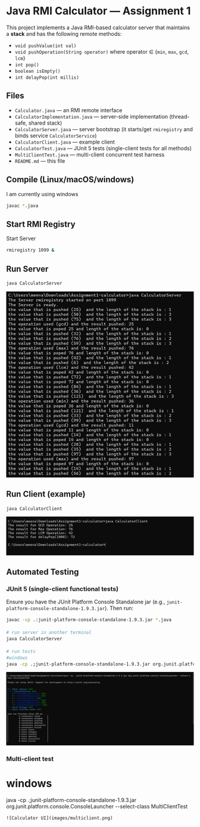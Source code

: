 # Java RMI Calculator — Assignment 1

This project implements a Java RMI-based calculator server that maintains a **stack** and has the following remote methods:
- `void pushValue(int val)`
- `void pushOperation(String operator)` where operator ∈ {`min`, `max`, `gcd`, `lcm`}
- `int pop()`
- `boolean isEmpty()`
- `int delayPop(int millis)`

## Files
- `Calculator.java` — an RMI remote interface
- `CalculatorImplementation.java` — server-side implementation (thread-safe, shared stack)
- `CalculatorServer.java` — server bootstrap (it starts/get `rmiregistry` and binds service `CalculatorService`)
- `CalculatorClient.java` — example client
- `CalculatorTest.java` — JUnit 5 tests (single-client tests for all methods)
- `MultiClientTest.java` — multi-client concurrent test harness
- `README.md` — this file

## Compile (Linux/macOS/windows) 
I am currently using windows 
```bash
javac *.java
```

## Start RMI Registry
Start Server
```bash
rmiregistry 1099 &
```

## Run Server
```bash
java CalculatorServer
```
![Calculator UI](images/CalculatorServer.png)




## Run Client (example)
```bash
java CalculatorClient

```
![Calculator UI](images/CalClient.png)

## Automated Testing

### JUnit 5 (single-client functional tests)
Ensure you have the JUnit Platform Console Standalone jar (e.g., `junit-platform-console-standalone-1.9.3.jar`). Then run:
```bash
javac -cp .:junit-platform-console-standalone-1.9.3.jar *.java

# run server in another terminal
java CalculatorServer

# run tests 
#windows
java -cp .;junit-platform-console-standalone-1.9.3.jar org.junit.platform.console.ConsoleLauncher --select-class CalculatorTest 
```
![Calculator UI](images/test.png)
### Multi-client test
# windows
java -cp .;junit-platform-console-standalone-1.9.3.jar org.junit.platform.console.ConsoleLauncher --select-class MultiClientTest
```
![Calculator UI](images/multiclient.png)
